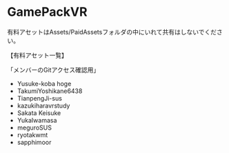 # GamePackVR

有料アセットはAssets/PaidAssetsフォルダの中にいれて共有はしないでください。

【有料アセット一覧】

「メンバーのGitアクセス確認用」

- Yusuke-koba hoge
- TakumiYoshikane6438
- TianpengJi-sus
- kazukiharavrstudy
- Sakata Keisuke
- YukaIwamasa
- meguroSUS
- ryotakwmt
- sapphimoor
